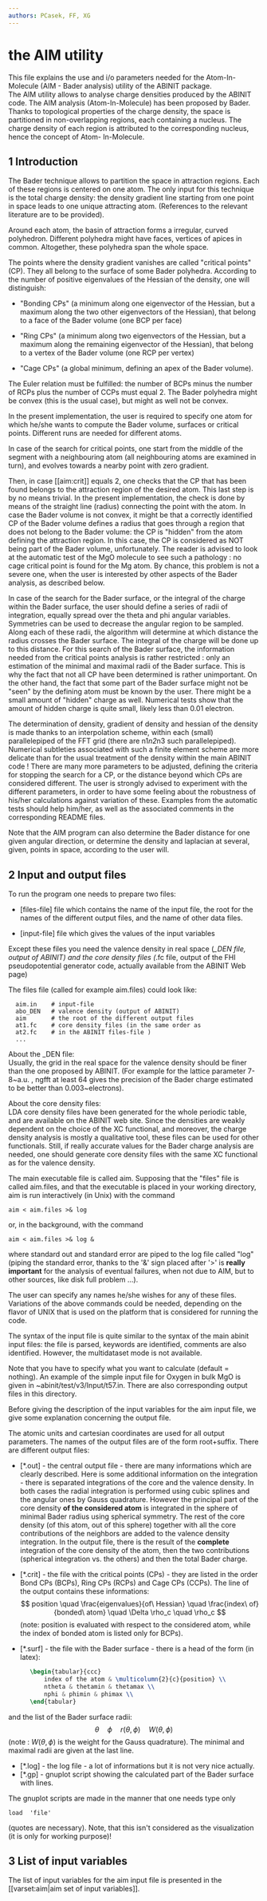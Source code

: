 ```yaml
---
authors: PCasek, FF, XG
---
```


# the AIM utility  

This file explains the use and i/o parameters needed for the Atom-In-Molecule 
(AIM - Bader analysis) utility of the ABINIT package.  
The AIM utility allows to analyse charge densities produced by the ABINIT
code. The AIM analysis (Atom-In-Molecule) has been proposed by Bader. Thanks
to topological properties of the charge density, the space is partitioned in
non-overlapping regions, each containing a nucleus. The charge density of each
region is attributed to the corresponding nucleus, hence the concept of Atom- In-Molecule.

## 1 Introduction
  
The Bader technique allows to partition the space in attraction regions. 
Each of these regions is centered on one atom. The only input for this technique is
the total charge density: the density gradient line starting from one point
in space leads to one unique attracting atom. 
(References to the relevant literature are to be provided).

Around each atom, the basin of attraction forms a irregular, curved
polyhedron. Different polyhedra might have faces, vertices of apices in
common. Altogether, these polyhedra span the whole space.

The points where the density gradient vanishes are called "critical points" (CP). 
They all belong to the surface of some Bader polyhedra. According to the
number of positive eigenvalues of the Hessian of the density, one will distinguish:

  * "Bonding CPs" (a minimum along one eigenvector of the Hessian, but a maximum along the two other eigenvectors of the Hessian), 
     that belong to a face of the Bader volume (one BCP per face)

  * "Ring CPs" (a minimum along two eigenvectors of the Hessian, but a maximum along the remaining eigenvector of the Hessian), 
     that belong to a vertex of the Bader volume (one RCP per vertex)

  * "Cage CPs" (a global minimum, defining an apex of the Bader volume).

The Euler relation must be fulfilled: the number of BCPs minus the number of
RCPs plus the number of CCPs must equal 2. 
The Bader polyhedra might be convex (this is the usual case), but might as well not be convex.

In the present implementation, the user is required to specify one atom for
which he/she wants to compute the Bader volume, surfaces or critical points.
Different runs are needed for different atoms.

In case of the search for critical points, one start from the middle of the
segment with a neighbouring atom (all neighbouring atoms are examined in
turn), and evolves towards a nearby point with zero gradient. 

Then, in case [[aim:crit]] equals 2, one checks that the CP that has been found belongs to
the attraction region of the desired atom. This last step is by no means
trivial. In the present implementation, the check is done by means of the
straight line (radius) connecting the point with the atom. In case the Bader
volume is not convex, it might be that a correctly identified CP of the Bader
volume defines a radius that goes through a region that does not belong to the
Bader volume: the CP is "hidden" from the atom defining the attraction
region. In this case, the CP is considered as NOT being part of the Bader
volume, unfortunately. The reader is advised to look at the automatic test of
the MgO molecule to see such a pathology : no cage critical point is found for
the Mg atom. By chance, this problem is not a severe one, when the user is
interested by other aspects of the Bader analysis, as described below.

In case of the search for the Bader surface, or the integral of the charge
within the Bader surface, the user should define a series of radii of
integration, equally spread over the theta and phi angular variables.
Symmetries can be used to decrease the angular region to be sampled. Along
each of these radii, the algorithm will determine at which distance the radius
crosses the Bader surface. The integral of the charge will be done up to this
distance. For this search of the Bader surface, the information needed from
the critical points analysis is rather restricted : only an estimation of the
minimal and maximal radii of the Bader surface. This is why the fact that not
all CP have been determined is rather unimportant. On the other hand, the fact
that some part of the Bader surface might not be "seen" by the defining atom
must be known by the user. There might be a small amount of "hidden" charge as
well. Numerical tests show that the amount of hidden charge is quite small,
likely less than 0.01 electron.

The determination of density, gradient of density and hessian of the density
is made thanks to an interpolation scheme, within each (small) parallelepiped
of the FFT grid (there are n1*n2*n3 such parallelepiped). Numerical subtleties
associated with such a finite element scheme are more delicate than for the
usual treatment of the density within the main ABINIT code ! There are many
more parameters to be adjusted, defining the criteria for stopping the search
for a CP, or the distance beyond which CPs are considered different. The user
is strongly advised to experiment with the different parameters, in order to
have some feeling about the robustness of his/her calculations against
variation of these. Examples from the automatic tests should help him/her, as
well as the associated comments in the corresponding README files.

Note that the AIM program can also determine the Bader distance for one given
angular direction, or determine the density and laplacian at several, given,
points in space, according to the user will.

## 2 Input and output files
  
To run the program one needs to prepare two files:

  * [files-file] file which contains the name of the input file, the root for the names 
    of the different output files, and the name of other data files. 

  * [input-file] file which gives the values of the input variables 

Except these files you need the valence density in real space (*_DEN file,
output of ABINIT) and the core density files (*.fc file, output of the FHI
pseudopotential generator code, actually available from the ABINIT Web page)

The files file (called for example aim.files) could look like:
    
      aim.in    # input-file
      abo_DEN   # valence density (output of ABINIT)
      aim       # the root of the different output files
      at1.fc    # core density files (in the same order as
      at2.fc    # in the ABINIT files-file )
      ...
    
About the _DEN file:  
Usually, the grid in the real space for the valence density should be finer
than the one proposed by ABINIT. (For example for the lattice parameter
7-8~a.u. , ngfft at least 64 gives the precision of the Bader charge estimated
to be better than 0.003~electrons).

About the core density files:  
LDA core density files have been generated for the whole periodic table, and
are available on the ABINIT web site. Since the densities are weakly dependent
on the choice of the XC functional, and moreover, the charge density analysis
is mostly a qualitative tool, these files can be used for other functionals.
Still, if really accurate values for the Bader charge analysis are needed, one
should generate core density files with the same XC functional as for the valence density.

The main executable file is called aim. Supposing that the "files" file is
called aim.files, and that the executable is placed in your working directory,
aim is run interactively (in Unix) with the command

    aim < aim.files >& log

or, in the background, with the command

    aim < aim.files >& log &

where standard out and standard error are piped to the log file called "log"
(piping the standard error, thanks to the '&' sign placed after '>' is
**really important** for the analysis of eventual failures, when not due to
AIM, but to other sources, like disk full problem ...). 

The user can specify any names he/she wishes for any of these files. 
Variations of the above commands could be needed, depending on the flavor of UNIX that is used on the
platform that is considered for running the code.

The syntax of the input file is quite similar to the syntax of the main abinit
input files: the file is parsed, keywords are identified, comments are also
identified. However, the multidataset mode is not available.

Note that you have to specify what you want to calculate (default = nothing).
An example of the simple input file for Oxygen in bulk MgO is given in
~abinit/test/v3/Input/t57.in. 
There are also corresponding output files in this directory.

Before giving the description of the input variables for the aim input file,
we give some explanation concerning the output file.

The atomic units and cartesian coordinates are used for all output parameters.
The names of the output files are of the form root+suffix. There are different output files:

* [*.out] - the central output file - there are many informations which are clearly described. 
  Here is some additional information on the integration - there is separated integrations of the core and the valence density. 
  In both cases the radial integration is performed using cubic splines and the angular ones by Gauss quadrature. 
  However the principal part of the core density **of the considered atom** is integrated in the sphere 
  of minimal Bader radius using spherical symmetry. 
  The rest of the core density (of this atom, out of this sphere) together with all the core contributions 
  of the neighbors are added to the valence density integration. In the output file, there is the result 
  of the **complete** integration of the core density of the atom, then the two contributions 
  (spherical integration vs. the others) and then the total Bader charge. 

* [*.crit] - the file with the critical points (CPs) - they are listed in the order 
  Bond CPs (BCPs), Ring CPs (RCPs) and Cage CPs (CCPs). 
  The line of the output contains these informations: 
  $$ position \quad \frac{eigenvalues}{of\ Hessian} \quad \frac{index\ of}{bonded\ atom} \quad \Delta \rho_c \quad \rho_c $$ 
  (note: position is evaluated with respect to the considered atom, while the index of bonded atom is listed only for BCPs). 

* [*.surf] - the file with the Bader surface - there is a head of the form (in latex): 
  
```latex
      \begin{tabular}{ccc}
          index of the atom & \multicolumn{2}{c}{position} \\
          ntheta & thetamin & thetamax \\
          nphi & phimin & phimax \\
      \end{tabular}
```

and the list of the Bader surface radii: $$ \theta \quad \phi \quad
r(\theta,\phi) \quad W(\theta,\phi)$$ (note : $W(\theta,\phi)$ is the weight
for the Gauss quadrature). The minimal and maximal radii are given at the last line.

  * [*.log] - the log file - a lot of informations but it is not very nice actually. 
  * [*.gp] - gnuplot script showing the calculated part of the Bader surface with lines. 

The gnuplot scripts are made in the manner that one needs type only
    
    load  'file'

(quotes are necessary). Note, that this isn't considered as the visualization (it is only for working purpose)!

## 3 List of input variables
  
The list of input variables for the aim input file is presented in the [[varset:aim|aim set of input variables]].
